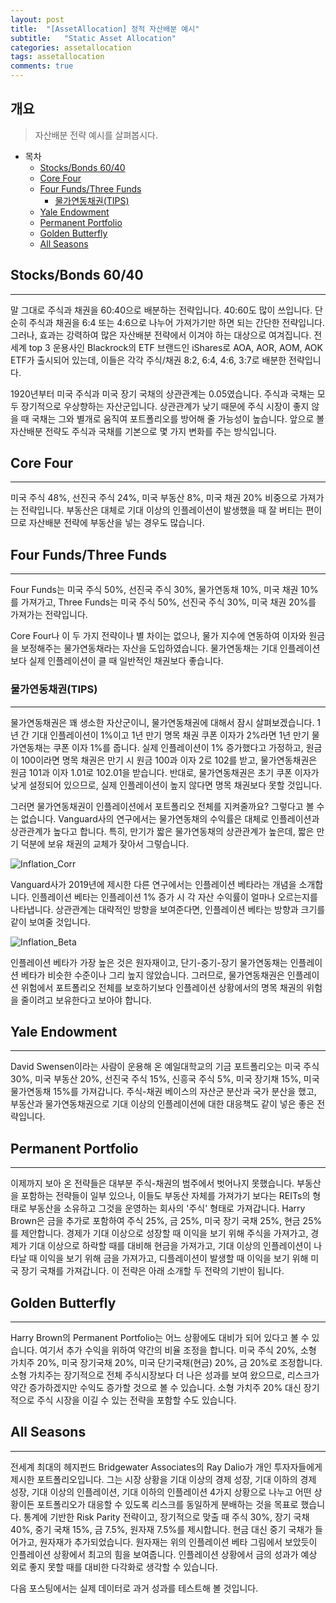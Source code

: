 ```yaml
---
layout: post
title:  "[AssetAllocation] 정적 자산배분 예시"
subtitle:   "Static Asset Allocation"
categories: assetallocation
tags: assetallocation
comments: true
---
```


## 개요
> 자산배분 전략 예시를 살펴봅시다.

- 목차
	- [Stocks/Bonds 60/40](#Stocks-/-Bonds-60-/-40)
	- [Core Four](#Core-Four)
	- [Four Funds/Three Funds](#Four-Funds-/-Three-Funds)
		- [물가연동채권(TIPS)](#물가연동채권-(-TIPS-))
	- [Yale Endowment](#Yale-Endowment)
	- [Permanent Portfolio](#Permanent-Portfolio)
	- [Golden Butterfly](#Golden-Butterfly)
	- [All Seasons](#All-Seasons)

## Stocks/Bonds 60/40
---
말 그대로 주식과 채권을 60:40으로 배분하는 전략입니다. 40:60도 많이 쓰입니다. 단순히 주식과 채권을 6:4 또는 4:6으로 나누어 가져가기만 하면 되는 간단한 전략입니다. 그러나, 효과는 강력하여 많은 자산배분 전략에서 이겨야 하는 대상으로 여겨집니다. 전세계 top 3 운용사인 Blackrock의 ETF 브랜드인 iShares로 AOA, AOR, AOM, AOK ETF가 출시되어 있는데, 이들은 각각 주식/채권 8:2, 6:4, 4:6, 3:7로 배분한 전략입니다. 

1920년부터 미국 주식과 미국 장기 국채의 상관관계는 0.05였습니다. 주식과 국채는 모두 장기적으로 우상향하는 자산군입니다. 상관관계가 낮기 때문에 주식 시장이 좋지 않을 때 국채는 그와 별개로 움직여 포트폴리오를 방어해 줄 가능성이 높습니다. 앞으로 볼 자산배분 전략도 주식과 국채를 기본으로 몇 가지 변화를 주는 방식입니다.

## Core Four
---
미국 주식 48%, 선진국 주식 24%, 미국 부동산 8%, 미국 채권 20% 비중으로 가져가는 전략입니다. 부동산은 대체로 기대 이상의 인플레이션이 발생했을 때 잘 버티는 편이므로 자산배분 전략에 부동산을 넣는 경우도 많습니다.

## Four Funds/Three Funds
---
Four Funds는 미국 주식 50%, 선진국 주식 30%, 물가연동채 10%, 미국 채권 10%를 가져가고, Three Funds는 미국 주식 50%, 선진국 주식 30%, 미국 채권 20%를 가져가는 전략입니다. 

Core Four나 이 두 가지 전략이나 별 차이는 없으나, 물가 지수에 연동하여 이자와 원금을 보정해주는 물가연동채라는 자산을 도입하였습니다. 물가연동채는 기대 인플레이션보다 실제 인플레이션이 클 때 일반적인 채권보다 좋습니다. 

### 물가연동채권(TIPS)
---
물가연동채권은 꽤 생소한 자산군이니, 물가연동채권에 대해서 잠시 살펴보겠습니다. 1년 간 기대 인플레이션이 1%이고 1년 만기 명목 채권 쿠폰 이자가 2%라면 1년 만기 물가연동채는 쿠폰 이자 1%를 줍니다. 실제 인플레이션이 1% 증가했다고 가정하고, 원금이 100이라면 명목 채권은 만기 시 원금 100과 이자 2로 102를 받고, 물가연동채권은 원금 101과 이자 1.01로 102.01을 받습니다. 반대로, 물가연동채권은 초기 쿠폰 이자가 낮게 설정되어 있으므로, 실제 인플레이션이 높지 않다면 명목 채권보다 못할 것입니다.

그러면 물가연동채권이 인플레이션에서 포트폴리오 전체를 지켜줄까요? 그렇다고 볼 수는 없습니다. Vanguard사의 연구에서는 물가연동채의 수익률은 대체로 인플레이션과 상관관계가 높다고 합니다. 특히, 만기가 짧은 물가연동채의 상관관계가 높은데, 짧은 만기 덕분에 보유 채권의 교체가 잦아서 그렇습니다. 

![Inflation_Corr](https://user-images.githubusercontent.com/54884755/110324941-04bf7400-805a-11eb-9464-ef50b201ea35.jpg)

Vanguard사가 2019년에 제시한 다른 연구에서는 인플레이션 베타라는 개념을 소개합니다. 인플레이션 베타는 인플레이션 1% 증가 시 각 자산 수익률이 얼마나 오르는지를 나타냅니다. 상관관계는 대략적인 방향을 보여준다면, 인플레이션 베타는 방향과 크기를 같이 보여줄 것입니다. 

![Inflation_Beta](https://user-images.githubusercontent.com/54884755/110324454-5287ac80-8059-11eb-9622-0064af577cef.jpg)

인플레이션 베타가 가장 높은 것은 원자재이고, 단기-중기-장기 물가연동채는 인플레이션 베타가 비슷한 수준이나 그리 높지 않았습니다. 그러므로, 물가연동채권은 인플레이션 위험에서 포트폴리오 전체를 보호하기보다 인플레이션 상황에서의 명목 채권의 위험을 줄이려고 보유한다고 보아야 합니다. 

## Yale Endowment
---
David Swensen이라는 사람이 운용해 온 예일대학교의 기금 포트폴리오는 미국 주식 30%, 미국 부동산 20%, 선진국 주식 15%, 신흥국 주식 5%, 미국 장기채 15%, 미국 물가연동채 15%를 가져갑니다. 주식-채권 베이스의 자산군 분산과 국가 분산을 했고, 부동산과 물가연동채권으로 기대 이상의 인플레이션에 대한 대응책도 같이 넣은 좋은 전략입니다. 

## Permanent Portfolio
---
이제까지 보아 온 전략들은 대부분 주식-채권의 범주에서 벗어나지 못했습니다. 부동산을 포함하는 전략들이 일부 있으나, 이들도 부동산 자체를 가져가기 보다는 REITs의 형태로 부동산을 소유하고 그것을 운영하는 회사의 '주식' 형태로 가져갑니다. Harry Brown은 금을 추가로 포함하여 주식 25%, 금 25%, 미국 장기 국채 25%, 현금 25%를 제안합니다. 경제가 기대 이상으로 성장할 때 이익을 보기 위해 주식을 가져가고, 경제가 기대 이상으로 하락할 때를 대비해 현금을 가져가고, 기대 이상의 인플레이션이 나타날 때 이익을 보기 위해 금을 가져가고, 디플레이션이 발생할 때 이익을 보기 위해 미국 장기 국채를 가져갑니다. 이 전략은 아래 소개할 두 전략의 기반이 됩니다.

## Golden Butterfly
---
Harry Brown의 Permanent Portfolio는 어느 상황에도 대비가 되어 있다고 볼 수 있습니다. 여기서 추가 수익을 위하여 약간의 비율 조정을 합니다. 미국 주식 20%, 소형 가치주 20%, 미국 장기국채 20%, 미국 단기국채(현금) 20%, 금 20%로 조정합니다. 소형 가치주는 장기적으로 전체 주식시장보다 더 나은 성과를 보여 왔으므로, 리스크가 약간 증가하겠지만 수익도 증가할 것으로 볼 수 있습니다. 소형 가치주 20% 대신 장기적으로 주식 시장을 이길 수 있는 전략을 포함할 수도 있습니다.

## All Seasons
---
전세계 최대의 헤지펀드 Bridgewater Associates의 Ray Dalio가 개인 투자자들에게 제시한 포트폴리오입니다. 그는 시장 상황을 기대 이상의 경제 성장, 기대 이하의 경제 성장, 기대 이상의 인플레이션, 기대 이하의 인플레이션 4가지 상황으로 나누고 어떤 상황이든 포트폴리오가 대응할 수 있도록 리스크를 동일하게 분배하는 것을 목표로 했습니다. 통계에 기반한 Risk Parity 전략이고, 장기적으로 맞출 때 주식 30%, 장기 국채 40%, 중기 국채 15%, 금 7.5%, 원자재 7.5%를 제시합니다. 현금 대신 중기 국채가 들어가고, 원자재가 추가되었습니다. 원자재는 위의 인플레이션 베타 그림에서 보았듯이 인플레이션 상황에서 최고의 힘을 보여줍니다. 인플레이션 상황에서 금의 성과가 예상 외로 좋지 못할 때를 대비한 다각화로 생각할 수 있습니다. 

다음 포스팅에서는 실제 데이터로 과거 성과를 테스트해 볼 것입니다.